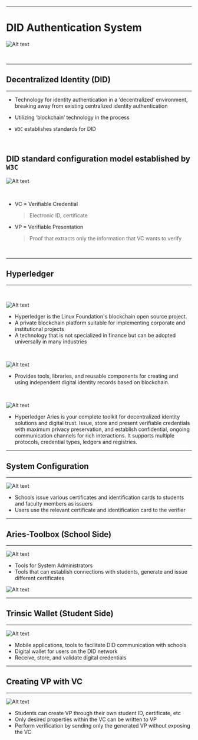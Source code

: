 
---

# DID Authentication System
![Alt text](src/paper.png)

<br>

---

## Decentralized Identity (DID)

---

- Technology for identity authentication in a ‘decentralized’ environment, breaking away from existing centralized identity authentication
- Utilizing ‘blockchain’ technology in the process

- `W3C` establishes standards for DID

<br>

## DID standard configuration model established by `W3C`

![Alt text](src/image01.png)

<br>

- VC = Verifiable Credential
    > Electronic ID, certificate

- VP = Verifiable Presentation
  > Proof that extracts only the information that VC wants to verify

<br>

---

## Hyperledger
  
---

<br>  




![Alt text](src/hyperledger.png)


- Hyperledger is the Linux Foundation's blockchain open source project.
- A private blockchain platform suitable for implementing corporate and institutional projects
- A technology that is not specialized in finance but can be adopted universally in many industries

<br>  

![Alt text](src/indy.png)
 
- Provides tools, libraries, and reusable components for creating and using independent digital identity records based on blockchain.

<br>  

![Alt text](src/aries.png)

- Hyperledger Aries is your complete toolkit for decentralized identity solutions and digital trust. Issue, store and present verifiable credentials with maximum privacy preservation, and establish confidential, ongoing communication channels for rich interactions. It supports multiple protocols, credential types, ledgers and registries.
  
--- 
## System Configuration
---



![Alt text](src/image04.png)

- Schools issue various certificates and identification cards to students and faculty members as issuers
- Users use the relevant certificate and identification card to the verifier
--- 
## Aries-Toolbox (School Side)
---



![Alt text](src/toolbox.png)
- Tools for System Administrators
- Tools that can establish connections with students, generate and issue different certificates

![Alt text](src/image05.png)

--- 
## Trinsic Wallet (Student Side)
---



![Alt text](src/image06.png)
- Mobile applications, tools to facilitate DID communication with schools
- Digital wallet for users on the DID network
- Receive, store, and validate digital credentials


---
## Creating VP with VC
---

![Alt text](src/image07.png)

- Students can create VP through their own student ID, certificate, etc
- Only desired properties within the VC can be written to VP
- Perform verification by sending only the generated VP without exposing the VC
